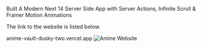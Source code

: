 Built A Modern Next 14 Server Side App with Server Actions, Infinite Scroll & Framer Motion Animations

The link to the website is listed below.


anime-vault-dusky-two.vercel.app
![Anime Website](https://i.ibb.co/MG1nbqt/YT-Thumbnails-2.png)
